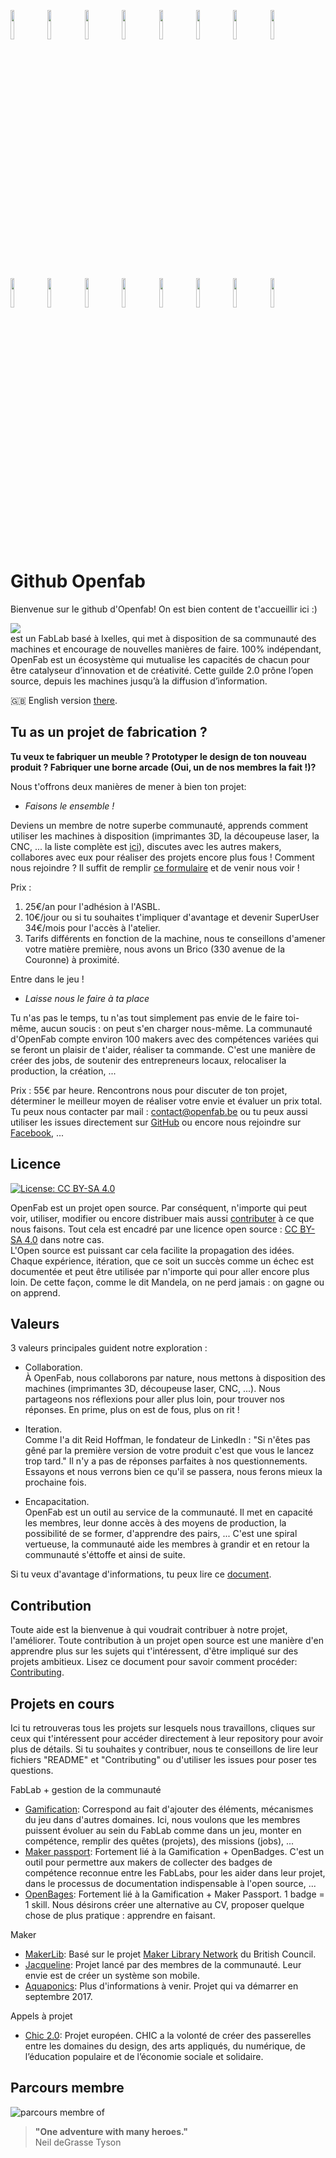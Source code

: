 <img src="https://user-images.githubusercontent.com/12049360/29209171-8a7a281a-7e8d-11e7-914b-c383f52bf1d4.jpg" width="11%"></img> <img src="https://user-images.githubusercontent.com/12049360/29209169-8a78b30e-7e8d-11e7-8d86-818bdab13b10.jpg" width="11%"></img> <img src="https://user-images.githubusercontent.com/12049360/29209170-8a79398c-7e8d-11e7-9493-270983a02e89.jpg" width="11%"></img> <img src="https://user-images.githubusercontent.com/12049360/29209172-8a7a62da-7e8d-11e7-90d3-c62ec0aefbf6.jpg" width="11%"></img> <img src="https://user-images.githubusercontent.com/12049360/29209174-8a8087e6-7e8d-11e7-80c3-3402be3e3527.jpg" width="11%"></img> <img src="https://user-images.githubusercontent.com/12049360/29209173-8a80136a-7e8d-11e7-9bb5-e41c3b2df15c.jpg" width="11%"></img> <img src="https://user-images.githubusercontent.com/12049360/29209175-8a8b960e-7e8d-11e7-8a38-2865703b0778.jpg" width="11%"></img> <img src="https://user-images.githubusercontent.com/12049360/29209176-8a8cd6c2-7e8d-11e7-9509-e0302409ad55.jpg" width="11%"></img> <img src="https://user-images.githubusercontent.com/12049360/29209178-8a8deb34-7e8d-11e7-895d-3ca3e201e310.jpg" width="11%"></img> <img src="https://user-images.githubusercontent.com/12049360/29209177-8a8df214-7e8d-11e7-9893-0680af3f923a.jpg" width="11%"></img> <img src="https://user-images.githubusercontent.com/12049360/29209179-8a97bad8-7e8d-11e7-8cf1-db7d7581db90.jpg" width="11%"></img> <img src="https://user-images.githubusercontent.com/12049360/29209181-8a9efc1c-7e8d-11e7-9915-0d34a128a901.jpg" width="11%"></img> <img src="https://user-images.githubusercontent.com/12049360/29209182-8aa0d79e-7e8d-11e7-9ac8-976d204a43ce.jpg" width="11%"></img> <img src="https://user-images.githubusercontent.com/12049360/29209183-8aa1242e-7e8d-11e7-82f7-cf87656c0e8c.jpg" width="11%"></img> <img src="https://user-images.githubusercontent.com/12049360/29209184-8aa12d66-7e8d-11e7-8737-47e3ca220a3d.jpg" width="11%"></img> <img src="https://user-images.githubusercontent.com/12049360/29209185-8aad592e-7e8d-11e7-9a0e-ce7c0fa00e06.jpg" width="11%"></img>

# Github Openfab

Bienvenue sur le github d'Openfab! On est bien content de t'accueillir ici :)

<a><img src="https://cdn.rawgit.com/openfab-lab/openfab/read.me/xx-src/testtxt.svg"/></a>  
est un FabLab basé à Ixelles, qui met à disposition de sa communauté des machines et encourage de nouvelles manières de faire. 100% indépendant, OpenFab est un écosystème qui mutualise les capacités de chacun pour être catalyseur d’innovation et de créativité. Cette guilde 2.0 prône l’open source, depuis les machines jusqu’à la diffusion d’information. 

:gb: English version [there](/README.md).

## Tu as un projet de fabrication ? 
__Tu veux te fabriquer un meuble ? Prototyper le design de ton nouveau produit ? Fabriquer une borne arcade (Oui, un de nos membres la fait !)?__

Nous t'offrons deux manières de mener à bien ton projet:
- _Faisons le ensemble !_  

Deviens un membre de notre superbe communauté, apprends comment utiliser les machines à disposition (imprimantes 3D, la découpeuse laser, la CNC, ... la liste complète est [ici](http://openfab.be/parc-machine)), discutes avec les autres makers, collabores avec eux pour réaliser des projets encore plus fous !
Comment nous rejoindre ? Il suffit de remplir [ce formulaire](http://openfab.be/adhesion) et de venir nous voir !

Prix :
1. 25€/an pour l'adhésion à l'ASBL.  
2. 10€/jour ou si tu souhaites t'impliquer d'avantage et devenir SuperUser 34€/mois pour l'accès à l'atelier.  
3. Tarifs différents en fonction de la machine, nous te conseillons d'amener votre matière première, nous avons un Brico (330 avenue de la Couronne) à proximité.  

Entre dans le jeu !  

- _Laisse nous le faire à ta place_  

Tu n'as pas le temps, tu n'as tout simplement pas envie de le faire toi-même, aucun soucis : on peut s'en charger nous-même. La communauté d'OpenFab compte environ 100 makers avec des compétences variées qui se feront un plaisir de t'aider, réaliser ta commande. C'est une manière de créer des jobs, de soutenir des entrepreneurs locaux, relocaliser la production, la création, ...

Prix : 55€ par heure. Rencontrons nous pour discuter de ton projet, déterminer le meilleur moyen de réaliser votre envie et évaluer un prix total. Tu peux nous contacter par mail : contact@openfab.be ou tu peux aussi utiliser les issues directement sur [GitHub](https://github.com/openfab-lab/openfab/issues) ou encore nous rejoindre sur [Facebook](https://www.facebook.com/groups/openfablab.brussels/), ...

## Licence

[![License: CC BY-SA 4.0](https://licensebuttons.net/l/by-sa/4.0/80x15.png)](https://creativecommons.org/licenses/by-sa/4.0/)

OpenFab est un projet open source. Par conséquent, n'importe qui peut voir, utiliser, modifier ou encore distribuer mais aussi [contributer](#contributing) à ce que nous faisons. Tout cela est encadré par une licence open source : [CC BY-SA 4.0](https://creativecommons.org/licenses/by-sa/4.0/) dans notre cas.  
L'Open source est puissant car cela facilite la propagation des idées. Chaque expérience, itération, que ce soit un succès comme un échec est documentée et peut être utilisée par n'importe qui pour aller encore plus loin. De cette façon, comme le dit Mandela, on ne perd jamais : on gagne ou on apprend.  

## Valeurs

3 valeurs principales guident notre exploration :  

- Collaboration.  
À OpenFab, nous collaborons par nature, nous mettons à disposition des machines (imprimantes 3D, découpeuse laser, CNC, ...). Nous partageons nos réflexions pour aller plus loin, pour trouver nos réponses. En prime, plus on est de fous, plus on rit !

- Iteration.  
Comme l'a dit Reid Hoffman, le fondateur de LinkedIn : "Si n'êtes pas gêné par la première version de votre produit c'est que vous le lancez trop tard." Il n'y a pas de réponses parfaites à nos questionnements. Essayons et nous verrons bien ce qu'il se passera, nous ferons mieux la prochaine fois.  

- Encapacitation.  
OpenFab est un outil au service de la communauté. Il met en capacité les membres, leur donne accès à des moyens de production, la possibilité de se former, d'apprendre des pairs, ... C'est une spiral vertueuse, la communauté aide les membres à grandir et en retour la communauté s'éttoffe et ainsi de suite. 

Si tu veux d'avantage d'informations, tu peux lire ce [document](https://github.com/openfab-lab/openfab/wiki/Context).  

## Contribution

Toute aide est la bienvenue à qui voudrait contribuer à notre projet, l'améliorer. Toute contribution à un projet open source est une manière d'en apprendre plus sur les sujets qui t'intéressent, d'être impliqué sur des projets ambitieux.
Lisez ce document pour savoir comment procéder: [Contributing](https://github.com/openfab-lab/openfab/blob/master/CONTRIBUTING.md).

## Projets en cours

Ici tu retrouveras tous les projets sur lesquels nous travaillons, cliques sur ceux qui t'intéressent pour accéder directement à leur repository pour avoir plus de détails. Si tu souhaites y contribuer, nous te conseillons de lire leur fichiers "README" et "Contributing" ou d'utiliser les issues pour poser tes questions.  

FabLab + gestion de la communauté
- [Gamification](https://github.com/openfab-lab/gamification-fablab): Correspond au fait d'ajouter des éléments, mécanismes du jeu dans d'autres domaines. Ici, nous voulons que les membres puissent évoluer au sein du FabLab comme dans un jeu, monter en compétence, remplir des quêtes (projets), des missions (jobs), ...
- [Maker passport](https://github.com/openfab-lab/passeportMaker): Fortement lié à la Gamification + OpenBadges. C'est un outil pour permettre aux makers de collecter des badges de compétence reconnue entre les FabLabs, pour les aider dans leur projet, dans le processus de documentation indispensable à l'open source, ... 
- [OpenBages](https://github.com/openfab-lab/pack-openbadge-fablab): Fortement lié à la Gamification + Maker Passport. 1 badge = 1 skill. Nous désirons créer une alternative au CV, proposer quelque chose de plus pratique : apprendre en faisant.  

Maker
- [MakerLib](https://github.com/openfab-lab/openfab/projects/8): Basé sur le projet [Maker Library Network](http://design.britishcouncil.org/projects/makerlibraries/) du British Council.
- [Jacqueline](https://github.com/openfab-lab/openfab/projects/10): Projet lancé par des membres de la communauté. Leur envie est de créer un système son mobile.  
- [Aquaponics](https://github.com/openfab-lab/openfab/projects/5): Plus d'informations à venir. Projet qui va démarrer en septembre 2017.  

Appels à projet
- [Chic 2.0](https://github.com/openfab-lab/chic2.0): Projet européen. CHIC a la volonté de créer des passerelles entre les domaines du design, des arts appliqués, du numérique, de l’éducation populaire et de l’économie sociale et solidaire.  

## Parcours membre

![parcours membre of](https://user-images.githubusercontent.com/7775797/29620224-a4b69882-881d-11e7-9fdb-c59e2467f73a.png)

> __"One adventure with many heroes."__  
> Neil deGrasse Tyson

